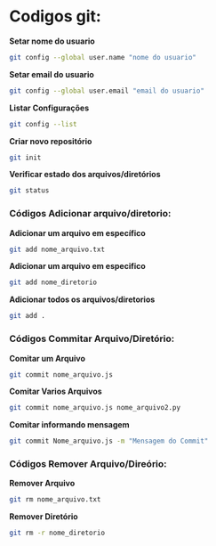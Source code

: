 # Codigos git:

**Setar nome do usuario**
```bash
git config --global user.name "nome do usuario"
```
**Setar email do usuario**
```bash
git config --global user.email "email do usuario"
```
**Listar Configurações**
```bash
git config --list
```

**Criar novo repositório**
```bash
git init
```

**Verificar estado dos arquivos/diretórios**
```bash
git status
```
### Códigos Adicionar arquivo/diretorio:

**Adicionar um arquivo em específico**
```bash
git add nome_arquivo.txt
```

**Adicionar um arquivo em especifico**
```bash
git add nome_diretorio
```

**Adicionar todos os arquivos/diretorios**
```bash
git add .
```
### Códigos Commitar Arquivo/Diretório:

**Comitar um Arquivo**
```bash
git commit nome_arquivo.js
```

**Comitar Varios Arquivos**
```bash
git commit nome_arquivo.js nome_arquivo2.py
```

**Comitar informando mensagem**
```bash
git commit Nome_arquivo.js -m "Mensagem do Commit"
```
### Códigos Remover Arquivo/Direório:

**Remover Arquivo**
```bash
git rm nome_arquivo.txt
```

**Remover Diretório**
```bash
git rm -r nome_diretorio
```
